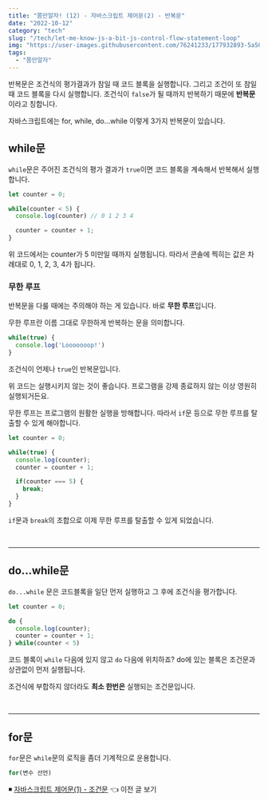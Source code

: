 ```yaml
---
title: "쫌만알자! (12) - 자바스크립트 제어문(2) - 반복문"
date: "2022-10-12"
category: "tech"
slug: "/tech/let-me-know-js-a-bit-js-control-flow-statement-loop"
img: "https://user-images.githubusercontent.com/76241233/177932893-5a504b26-12e4-4ade-b1ce-1951d072ba82.jpg"
tags:
  - "쫌만알자"
---
```


반복문은 조건식의 평가결과가 참일 때 코드 블록을 실행합니다. 그리고 조건이 또 참일 때 코드 블록을 다시 실행합니다. 조건식이 `false`가 될 때까지 반복하기 때문에 **반복문**이라고 칭합니다.

자바스크립트에는 for, while, do...while 이렇게 3가지 반복문이 있습니다.

## while문

`while`문은 주어진 조건식의 평가 결과가 `true`이면 코드 블록을 계속해서 반복해서 실행합니다.


```javascript
let counter = 0;

while(counter < 5) {
  console.log(counter) // 0 1 2 3 4

  counter = counter + 1;
}
```

위 코드에서는 counter가 5 미만일 때까지 실행됩니다. 따라서 콘솔에 찍히는 값은 차례대로 0, 1, 2, 3, 4가 됩니다.

### 무한 루프

반복문을 다룰 때에는 주의해야 하는 게 있습니다. 바로 **무한 루프**입니다.

무한 루프란 이름 그대로 무한하게 반복하는 문을 의미합니다. 

```javascript
while(true) {
  console.log('Looooooop!')
}
```
조건식이 언제나 `true`인 반복문입니다. 

위 코드는 실행시키지 않는 것이 좋습니다. 프로그램을 강제 종료하지 않는 이상 영원히 실행되거든요.

무한 루프는 프로그램의 원활한 실행을 방해합니다. 따라서 `if`문 등으로 무한 루프를 탈출할 수 있게 해야합니다.

```javascript
let counter = 0;

while(true) {
  console.log(counter);
  counter = counter + 1;

  if(counter === 5) {
    break;
  }
}
```

`if`문과 `break`의 조합으로 이제 무한 루프를 탈출할 수 있게 되었습니다.

<br/>

---

## do...while문

`do...while` 문은 코드블록을 일단 먼저 실행하고 그 후에 조건식을 평가합니다.

```javascript
let counter = 0;

do {
  console.log(counter);
  counter = counter + 1;
} while(counter < 5)
```

코드 블록이 `while` 다음에 있지 않고 `do` 다음에 위치하죠? do에 있는 블록은 조건문과 상관없이 먼저 실행됩니다. 

조건식에 부합하지 않더라도 **최소 한번은** 실행되는 조건문입니다.

<br/>

---

## for문

`for`문은 `while`문의 로직을 좀더 기계적으로 운용합니다.

```javascript
for(변수 선언)
```









◾ [자바스크립트 제어문(1) - 조건문](/tech/let-me-know-js-a-bit-js-control-flow-statement-conditional) 👈 이전 글 보기
